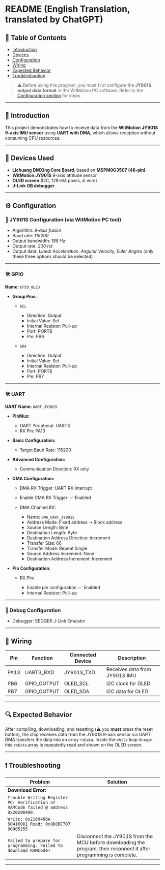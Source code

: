 # README (English Translation, translated by ChatGPT)

## 📌 Table of Contents

* [Introduction](#introduction)
* [Devices](#devices)
* [Configuration](#configuration)
* [Wiring](#wiring)
* [Expected Behavior](#expected-behavior)
* [Troubleshooting](#troubleshooting)

> ⚠️ Before using this program, you must first configure the **JY901S output data format** in the WitMotion PC software. Refer to the [Configuration section](#configuration) for steps.

---

## 🧠 Introduction

This project demonstrates how to receive data from the **WitMotion JY901S 9-axis IMU sensor** using **UART with DMA**, which allows reception without consuming CPU resources.

---

## 🧰 Devices Used

* **Lichuang DMXing Core Board**, based on **MSPM0G3507 (48-pin)**
* **WitMotion JY901S** 9-axis attitude sensor
* **OLED screen** (I2C, 128×64 pixels, 4-wire)
* **J-Link OB debugger**

---

## ⚙️ Configuration

### 🔧 JY901S Configuration (via WitMotion PC tool)

* Algorithm: *9-axis fusion*
* Baud rate: *115200*
* Output bandwidth: *188 Hz*
* Output rate: *200 Hz*
* Output data: *Linear Acceleration*, *Angular Velocity*, *Euler Angles* (only these three options should be selected)

---

### 🛠️ GPIO

**Name:** `GPIO_OLED`

* **Group Pins:**

  * `SCL`

    * Direction: Output
    * Initial Value: Set
    * Internal Resistor: Pull-up
    * Port: PORTB
    * Pin: PB6
  * `SDA`

    * Direction: Output
    * Initial Value: Set
    * Internal Resistor: Pull-up
    * Port: PORTB
    * Pin: PB7

---

### 🛠️ UART

**UART Name:** `UART_JY901S`

* **PinMux:**

  * UART Peripheral: UART3
  * RX Pin: PA13

* **Basic Configuration:**

  * Target Baud Rate: 115200

* **Advanced Configuration:**

  * Communication Direction: RX only

* **DMA Configuration:**

  * DMA RX Trigger: UART RX interrupt
  * Enable DMA RX Trigger: ✅ Enabled
  * DMA Channel RX:

    * Name: `DMA_UART_JY901S`
    * Address Mode: Fixed address ➝ Block address
    * Source Length: Byte
    * Destination Length: Byte
    * Destination Address Direction: Increment
    * Transfer Size: 66
    * Transfer Mode: Repeat Single
    * Source Address Increment: None
    * Destination Address Increment: Increment

* **Pin Configuration:**

  * RX Pin:

    * Enable pin configuration: ✅ Enabled
    * Internal Resistor: Pull-up

---

### 🐞 Debug Configuration

* Debugger: SEGGER J-Link Emulator

---

## 🔌 Wiring

| Pin  | Function     | Connected Device | Description                   |
| ---- | ------------ | ---------------- | ----------------------------- |
| PA13 | UART3\_RXD   | JY901S\_TXD      | Receives data from JY901S IMU |
| PB6  | GPIO\_OUTPUT | OLED\_SCL        | I2C clock for OLED            |
| PB7  | GPIO\_OUTPUT | OLED\_SDA        | I2C data for OLED             |

---

## 🔍 Expected Behavior

After compiling, downloading, and resetting (⚠️ you **must** press the reset button), the chip receives data from the JY901S 9-axis sensor via UART. DMA transfers the data into an array `rxData`. Inside the `while` loop in `main`, this `rxData` array is repeatedly read and shown on the OLED screen.

---

## ❗ Troubleshooting

| Problem | Solution |
| --- | --- |
| **Download Error:**                                                                 |                                                                                                                     |
| `Trouble Writing Register PC: Verification of RAMCode failed @ address 0x20200400.` |                                                                                                                     |
| `Write: 0x2100486A 60416001 Read: 0x0D0B7707 00005255`                              |                                                                                                                     |
| `Failed to prepare for programming. Failed to download RAMCode!`                    | Disconnect the JY901S from the MCU before downloading the program, then reconnect it after programming is complete. |

---

